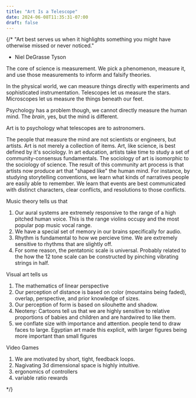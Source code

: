 ```yaml
---
title: "Art Is a Telescope"
date: 2024-06-08T11:35:31-07:00
draft: false
---
```


{/*
"Art best serves us when it highlights something you might have otherwise missed or never noticed."
- Niel DeGrasse Tyson

The core of science is measurement.
We pick a phenomenon, measure it, and use those measurements to inform and falsify theories.

In the physical world, we can measure things directly with experiments and sophisticated instrumentation.
Telescopes let us measure the stars.
Microscopes let us measure the things beneath our feet.

Psychology has a problem though, we cannot directly measure the human mind.
The *brain*, yes, but the mind is different.

Art is to psychology what telescopes are to astronomers.

The people that measure the mind are not scientists or engineers, but artists.
Art is not merely a collection of items.
Art, like science, is best defined by it's sociology.
In art education, artists take time to study a set of community-consensus fundamentals.
The sociology of art is isomorphic to the sociology of science.
The result of this community art process is that artists now produce art that "shaped like" the human mind.
For instance, by studying storytelling conventions, we learn what kinds of narratives people are easily able to remember.
We learn that events are best communicated with distinct characters, clear conflicts, and resolutions to those conflicts.

Music theory tells us that
1. Our aural systems are extremely responsive to the range of a high pitched human voice.
   This is the range violins occupy and the most popular pop music vocal range.
2. We have a special set of memory in our brains specifically for audio.
3. Rhythm is fundamental to how we percieve time.
   We are extremely sensitive to rhythms that are slightly off.
4. For some reason, the pentatonic scale is universal.
   Probably related to the how the 12 tone scale can be constructed by pinching vibrating strings in half.

Visual art tells us
1. The mathematics of linear perspective
2. Our perception of distance is based on color (mountains being faded), overlap, perspective, and prior knowledge of sizes.
3. Our perception of form is based on silouhette and shadow.
4. Neoteny: Cartoons tell us that we are highly sensitive to relative proportions of babies and children and are hardwired to like them.
5. we conflate size with importance and attention. people tend to draw faces to large. Egyptian art made this explicit, with larger figures being more important than small figures 

Video Games
1. We are motivated by short, tight, feedback loops.
2. Nagivating 3d dimensional space is highly intuitive.
3. ergonomics of controllers
4. variable ratio rewards

*/}
